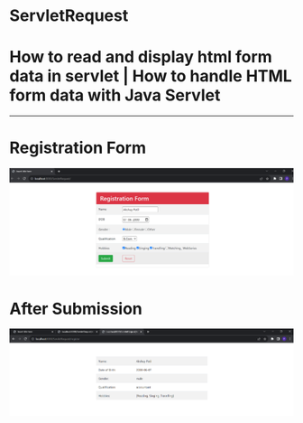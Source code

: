 <h1>ServletRequest</h1>
<h1>How to read and display html form data in servlet | How to handle HTML form data with Java Servlet</h1>

----------------------------------------------------------------------------------------------------------


<h1>Registration Form</h1>

![logo](https://github.com/prajinpatil42/ServletRequest/blob/main/ServletForm.png)


<h1>After Submission</h1>

![logo](https://github.com/prajinpatil42/ServletRequest/blob/main/ServletFormsubmitted.png)



